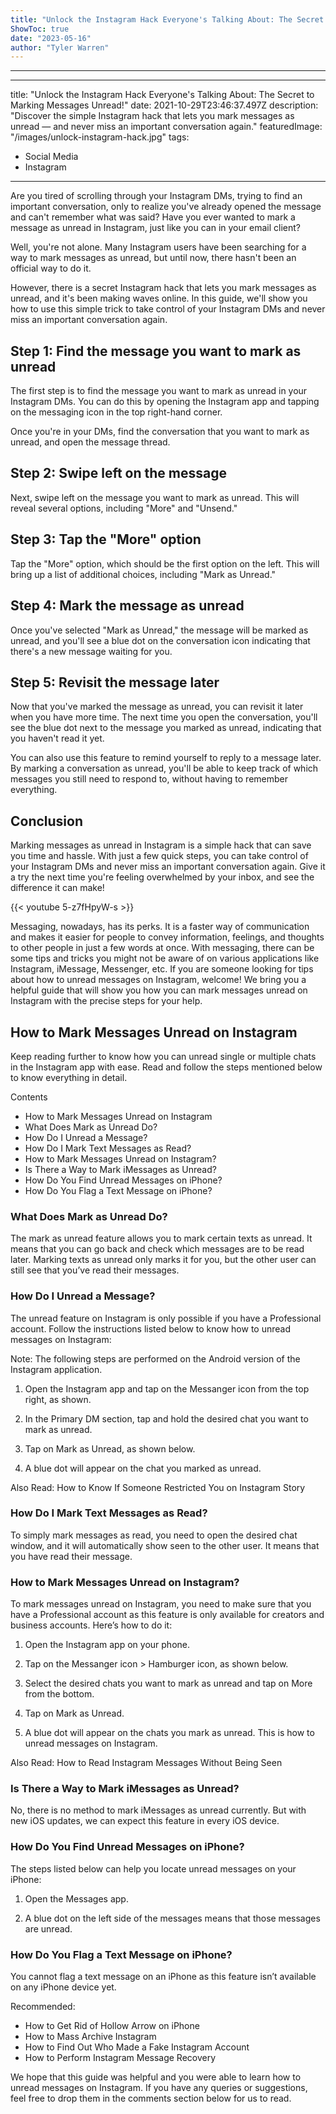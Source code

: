 ```yaml
---
title: "Unlock the Instagram Hack Everyone's Talking About: The Secret to Marking Messages Unread!"
ShowToc: true 
date: "2023-05-16"
author: "Tyler Warren"
---
```

*****
---
title: "Unlock the Instagram Hack Everyone's Talking About: The Secret to Marking Messages Unread!"
date: 2021-10-29T23:46:37.497Z
description: "Discover the simple Instagram hack that lets you mark messages as unread — and never miss an important conversation again."
featuredImage: "/images/unlock-instagram-hack.jpg"
tags:
  - Social Media
  - Instagram
---

Are you tired of scrolling through your Instagram DMs, trying to find an important conversation, only to realize you've already opened the message and can't remember what was said? Have you ever wanted to mark a message as unread in Instagram, just like you can in your email client?

Well, you're not alone. Many Instagram users have been searching for a way to mark messages as unread, but until now, there hasn't been an official way to do it.

However, there is a secret Instagram hack that lets you mark messages as unread, and it's been making waves online. In this guide, we'll show you how to use this simple trick to take control of your Instagram DMs and never miss an important conversation again.

## Step 1: Find the message you want to mark as unread

The first step is to find the message you want to mark as unread in your Instagram DMs. You can do this by opening the Instagram app and tapping on the messaging icon in the top right-hand corner.

Once you're in your DMs, find the conversation that you want to mark as unread, and open the message thread.

## Step 2: Swipe left on the message

Next, swipe left on the message you want to mark as unread. This will reveal several options, including "More" and "Unsend."

## Step 3: Tap the "More" option

Tap the "More" option, which should be the first option on the left. This will bring up a list of additional choices, including "Mark as Unread."

## Step 4: Mark the message as unread

Once you've selected "Mark as Unread," the message will be marked as unread, and you'll see a blue dot on the conversation icon indicating that there's a new message waiting for you.

## Step 5: Revisit the message later

Now that you've marked the message as unread, you can revisit it later when you have more time. The next time you open the conversation, you'll see the blue dot next to the message you marked as unread, indicating that you haven't read it yet.

You can also use this feature to remind yourself to reply to a message later. By marking a conversation as unread, you'll be able to keep track of which messages you still need to respond to, without having to remember everything.

## Conclusion

Marking messages as unread in Instagram is a simple hack that can save you time and hassle. With just a few quick steps, you can take control of your Instagram DMs and never miss an important conversation again. Give it a try the next time you're feeling overwhelmed by your inbox, and see the difference it can make!

{{< youtube 5-z7fHpyW-s >}} 



Messaging, nowadays, has its perks. It is a faster way of communication and makes it easier for people to convey information, feelings, and thoughts to other people in just a few words at once. With messaging, there can be some tips and tricks you might not be aware of on various applications like Instagram, iMessage, Messenger, etc. If you are someone looking for tips about how to unread messages on Instagram, welcome! We bring you a helpful guide that will show you how you can mark messages unread on Instagram with the precise steps for your help.
 

 
## How to Mark Messages Unread on Instagram
 
Keep reading further to know how you can unread single or multiple chats in the Instagram app with ease. Read and follow the steps mentioned below to know everything in detail.
 
Contents
 
- How to Mark Messages Unread on Instagram
 - What Does Mark as Unread Do?
 - How Do I Unread a Message?
 - How Do I Mark Text Messages as Read?
 - How to Mark Messages Unread on Instagram?
 - Is There a Way to Mark iMessages as Unread?
 - How Do You Find Unread Messages on iPhone?
 - How Do You Flag a Text Message on iPhone?

 
### What Does Mark as Unread Do?
 
The mark as unread feature allows you to mark certain texts as unread. It means that you can go back and check which messages are to be read later. Marking texts as unread only marks it for you, but the other user can still see that you’ve read their messages.
 
### How Do I Unread a Message?
 
The unread feature on Instagram is only possible if you have a Professional account. Follow the instructions listed below to know how to unread messages on Instagram:
 
Note: The following steps are performed on the Android version of the Instagram application.
 
1. Open the Instagram app and tap on the Messanger icon from the top right, as shown.
 
2. In the Primary DM section, tap and hold the desired chat you want to mark as unread.
 
3. Tap on Mark as Unread, as shown below.
 
4. A blue dot will appear on the chat you marked as unread.
 
Also Read: How to Know If Someone Restricted You on Instagram Story
 
### How Do I Mark Text Messages as Read?
 
To simply mark messages as read, you need to open the desired chat window, and it will automatically show seen to the other user. It means that you have read their message.
 
### How to Mark Messages Unread on Instagram?
 
To mark messages unread on Instagram, you need to make sure that you have a Professional account as this feature is only available for creators and business accounts. Here’s how to do it:
 
1. Open the Instagram app on your phone.
 
2. Tap on the Messanger icon > Hamburger icon, as shown below.
 
3. Select the desired chats you want to mark as unread and tap on More from the bottom.
 
4. Tap on Mark as Unread.
 
5. A blue dot will appear on the chats you mark as unread. This is how to unread messages on Instagram.
 
Also Read: How to Read Instagram Messages Without Being Seen
 
### Is There a Way to Mark iMessages as Unread?
 
No, there is no method to mark iMessages as unread currently. But with new iOS updates, we can expect this feature in every iOS device.
 
### How Do You Find Unread Messages on iPhone?
 
The steps listed below can help you locate unread messages on your iPhone:
 
1. Open the Messages app.
 
2. A blue dot on the left side of the messages means that those messages are unread.
 
### How Do You Flag a Text Message on iPhone?
 
You cannot flag a text message on an iPhone as this feature isn’t available on any iPhone device yet.
 
Recommended:
 
- How to Get Rid of Hollow Arrow on iPhone
 - How to Mass Archive Instagram
 - How to Find Out Who Made a Fake Instagram Account
 - How to Perform Instagram Message Recovery

 
We hope that this guide was helpful and you were able to learn how to unread messages on Instagram. If you have any queries or suggestions, feel free to drop them in the comments section below for us to read.




